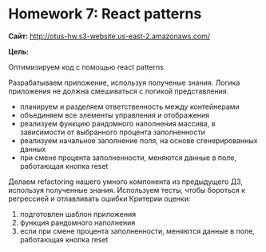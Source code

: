 # Homework 7: React patterns

**Сайт:** http://otus-hw.s3-website.us-east-2.amazonaws.com/

**Цель:**

Оптимизируем код с помощью react patterns

Разрабатываем приложение, используя полученые знания.
Логика приложения не должна смешиваться с логикой представления.

- планируем и разделяем ответственность между контейнерами
- объединяем все элементы управления и отображения
- реализуем функцию рандомного наполнения массива, в зависимости от выбранного процента заполненности
- реализуем начальное заполнение поля, на основе сгенерированных данных
- при смене процента заполненности, меняются данные в поле, работающая кнопка reset

Делаем refactoring нашего умного компонента из предыдущего ДЗ, используя полученные знания.
Используем тесты, чтобы бороться к регрессией и отлавливать ошибки
Критерии оценки:

1. подготовлен шаблон приложения
2. функция рандомного наполнения
3. если при смене процента заполненности, меняются данные в поле, работающая кнопка reset
